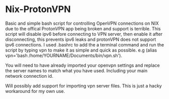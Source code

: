# Nix-ProtonVPN

Basic and simple bash script for controlling OpenVPN connections on NIX due to the offical ProtonVPN app being broken and support is terrible. This script will disable ipv6 before connecting to VPN server, then enable it after disconnecting, this prevents ipv6 leaks and protonVPN does not support ipv6 connections. I used .bashrc to add the a terminal command and run the script by typing vpn to make it as simple and quick as possible. e.g (alias vpn='bash /home/YOURNAME/Documents/bin/vpn.sh').

You will need to have already imported your openvpn settings and replace the server names to match what you have used. Including your main network connection id.

Will possibly add support for importing vpn server files. This is just a hacky workaround for my own use.
